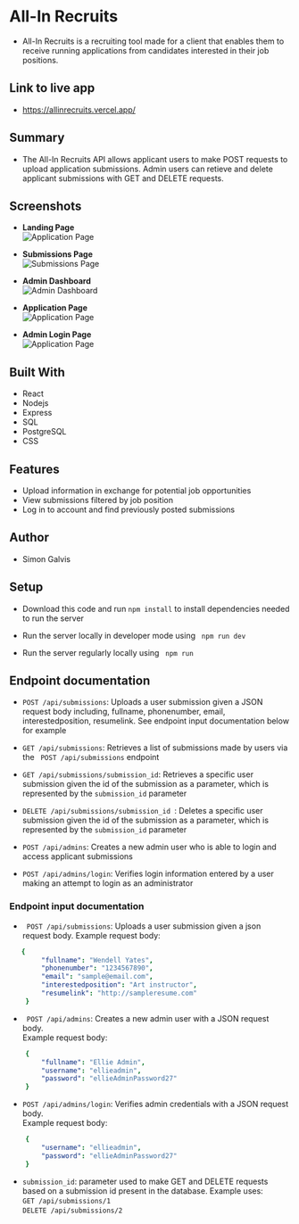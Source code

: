 # All-In Recruits
- All-In Recruits is a recruiting tool made for a client that enables them to receive running applications from candidates interested in their job positions.

## Link to live app
- https://allinrecruits.vercel.app/

## Summary
- The All-In Recruits API allows applicant users to make POST requests to upload application submissions. Admin users can retieve and delete applicant submissions with GET and DELETE requests.

## Screenshots

- <b>Landing Page</b><br/>
![Application Page](/images/landing-page-screenshot.png)

- <b>Submissions Page</b><br/>
![Submissions Page](/images/applicant-list-screenshot.png)

- <b>Admin Dashboard</b><br/>
![Admin Dashboard](/images/admin-dashboard-screenshot.png)

- <b>Application Page</b><br/>
![Application Page](/images/application-page-screenshot.png)

- <b>Admin Login Page</b><br/>
![Application Page](/images/admin-login-screenshot.png)





## Built With
- React
- Nodejs
- Express
- SQL
- PostgreSQL
- CSS


## Features
- Upload information in exchange for potential job opportunities
- View submissions filtered by job position
- Log in to account and find previously posted submissions

## Author
- Simon Galvis


## Setup 
- Download this code and run ``` npm install ``` to install dependencies needed to run the server

- Run the server locally in developer mode using ``` npm run dev```

- Run the server regularly locally using ``` npm run```

## Endpoint documentation
- ``` POST /api/submissions ```: Uploads a user submission given a JSON request body including, fullname, phonenumber, email, interestedposition, resumelink. See endpoint input documentation below for example

-  ``` GET /api/submissions ```: Retrieves a list of submissions made by users via the ``` POST /api/submissions``` endpoint

- ``` GET /api/submissions/submission_id ```: Retrieves a specific user submission given the id of the submission as a parameter, which is represented by the ```submission_id``` parameter

- ```DELETE /api/submissions/submission_id ```: Deletes a specific user submission given the id of the submission as a parameter, which is represented by the ```submission_id``` parameter

- ``` POST /api/admins ```: Creates a new admin user who is able to login and access applicant submissions

- ``` POST /api/admins/login ```: Verifies login information entered by a user making an attempt to login as an administrator

### Endpoint input documentation
- ``` POST /api/submissions```: Uploads a user submission given a json request body. Example request body: <br/>
```yaml
   { 
        "fullname": "Wendell Yates",
        "phonenumber": "1234567890",
        "email": "sample@email.com",
        "interestedposition": "Art instructor",
        "resumelink": "http://sampleresume.com"
    }
```
- ``` POST /api/admins```: Creates a new admin user with a JSON request body. <br/> Example request body:<br/>
```yaml
    {
        "fullname": "Ellie Admin",
        "username": "ellieadmin",
        "password": "ellieAdminPassword27"
    }
```

- ``` POST /api/admins/login ```: Verifies admin credentials with a JSON request body. <br/> Example request body:<br/>
```yaml
    {
        "username": "ellieadmin",
        "password": "ellieAdminPassword27"
    }
```

- ``` submission_id ```: parameter used to make GET and DELETE requests based on a submission id present in the database. Example uses:<br/>
``` GET /api/submissions/1 ``` <br/>
``` DELETE /api/submissions/2 ```




